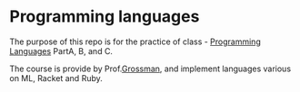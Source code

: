 # Programming languages

The purpose of this repo is for the practice of class - [Programming Languages](https://www.coursera.org/instructor/~873260) PartA, B, and C.

The course is provide by Prof.[Grossman](https://homes.cs.washington.edu/~djg/), and implement languages various on ML, Racket and Ruby.
